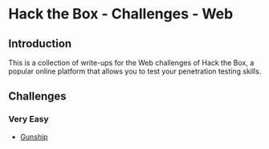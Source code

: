 # Hack the Box - Challenges - Web

## Introduction

This is a collection of write-ups for the Web challenges of Hack the Box, a popular online platform that allows
you to test your penetration testing skills.

## Challenges

### Very Easy

- [Gunship](./gunship)
